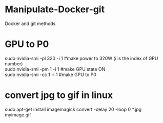 # Manipulate-Docker-git
Docker and git methods

# GPU to P0  
sudo nvidia-smi -pl 320 -i 1  #make power to 320W (i is the index of GPU number)  
sudo nvidia-smi -pm 1 -i 1    #make GPU state ON  
sudo nvidia-smi -cc 1 -i 1    #make GPU to P0  
  
# convert jpg to gif in linux
sudo apt-get install imagemagick
convert -delay 20 -loop 0 *.jpg myimage.gif
